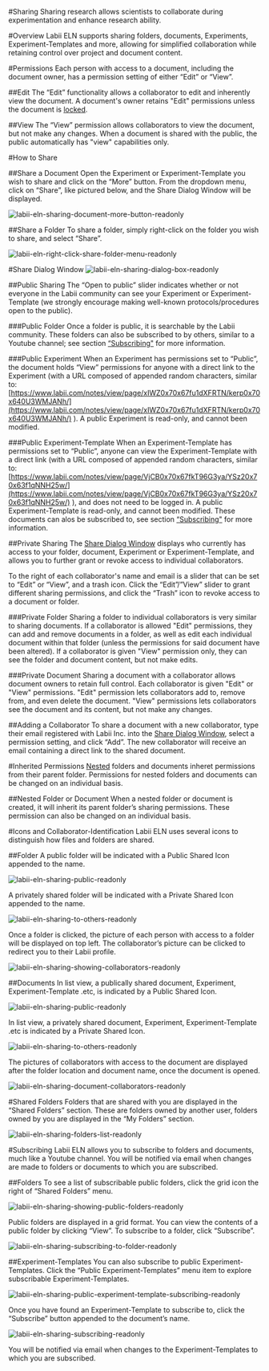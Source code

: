 #Sharing
Sharing research allows scientists to collaborate during experimentation and enhance research ability. 

#Overview
Labii ELN supports sharing folders, documents, Experiments, Experiment-Templates and more, allowing for simplified collaboration while retaining control over project and document content. 

#Permissions
Each person with access to a document, including the document owner, has a permission setting of either “Edit” or “View”. 

##Edit
The “Edit” functionality allows a collaborator to edit and inherently view the document. A document's owner retains "Edit" permissions unless the document is [locked](https://www.labii.com/docs/page/eln_lock.md/). 

##View
The “View” permission allows collaborators to view the document, but not make any changes. When a document is shared with the public, the public automatically has "view" capabilities only. 

#How to Share

##Share a Document
Open the Experiment or Experiment-Template you wish to share and click on the “More” button. From the dropdown menu, click on “Share”, like pictured below, and the Share Dialog Window will be displayed.

![labii-eln-sharing-document-more-button-readonly](https://labiiblog.files.wordpress.com/2016/01/labii-eln-sharing-document-more-button.png)

##Share a Folder
To share a folder, simply right-click on the folder you wish to share, and select “Share”. 

![labii-eln-right-click-share-folder-menu-readonly](https://labiiblog.files.wordpress.com/2016/01/labii-eln-right-click-share-folder-menu.png)

#Share Dialog Window
![labii-eln-sharing-dialog-box-readonly](https://labiiblog.files.wordpress.com/2016/01/labii-eln-sharing-dialog-box.png)

##Public Sharing
The “Open to public” slider indicates whether or not everyone in the Labii community can see your Experiment or Experiment-Template (we strongly encourage making well-known protocols/procedures open to the public).

###Public Folder
Once a folder is public, it is searchable by the Labii community. These folders can also be subscribed to by others, similar to a Youtube channel; see section [“Subscribing"](https://www.labii.com/notes/support/#Subscribing) for more information.

###Public Experiment
When an Experiment has permissions set to “Public”, the document holds “View” permissions for anyone with a direct link to the Experiment (with a URL composed of appended random characters, similar to: [https://www.labii.com/notes/view/page/xIWZ0x70x67fu1dXFRTN/kerp0x70x640U3WMJANh/](https://www.labii.com/notes/view/page/xIWZ0x70x67fu1dXFRTN/kerp0x70x640U3WMJANh/) ). A public Experiment is read-only, and cannot been modified.

###Public Experiment-Template
When an Experiment-Template has permissions set to “Public”, anyone can view the Experiment-Template with a direct link (with a URL composed of appended random characters, similar to: [https://www.labii.com/notes/view/page/VjCB0x70x67fkT96G3ya/YSz20x70x63f1qNNH25w/](https://www.labii.com/notes/view/page/VjCB0x70x67fkT96G3ya/YSz20x70x63f1qNNH25w/) ), and does not need to be logged in. A public Experiment-Template is read-only, and cannot been modified. These documents can alos be subscribed to, see section [“Subscribing"](https://www.labii.com/notes/support/#Subscribing) for more information.

##Private Sharing
The [Share Dialog Window](https://labiiblog.files.wordpress.com/2016/01/labii-eln-sharing-dialog-box.png) displays who currently has access to your folder, document, Experiment or Experiment-Template, and allows you to further grant or revoke access to individual collaborators. 

To the right of each collaborator's name and email is a slider that can be set to “Edit” or “View”, and a trash icon. Click the “Edit”/”View” slider to grant different sharing permissions, and click the “Trash” icon to revoke access to a document or folder. 

###Private Folder
Sharing a folder to individual collaborators is very similar to sharing documents. If a collaborator is allowed "Edit" permissions, they can add and remove documents in a folder, as well as edit each individual document within that folder (unless the permissions for said document have been altered). If a collaborator is given "View" permission only, they can see the folder and document content, but not make edits. 

###Private Document
Sharing a document with a collaborator allows document owners to retain full control. Each collaborator is given "Edit" or "View" permissions. "Edit" permission lets collaborators add to, remove from, and even delete the document. "View" permissions lets collaborators see the document and its content, but not make any changes. 

##Adding a Collaborator
To share a document with a new collaborator, type their email registered with Labii Inc. into the [Share Dialog Window](https://labiiblog.files.wordpress.com/2016/01/labii-eln-sharing-dialog-box.png), select a permission setting, and click “Add”. The new collaborator will receive an email containing a direct link to the shared document.

#Inherited Permissions
[Nested](https://labiiblog.files.wordpress.com/2016/01/labii-eln-sharing-nested-folders.png) folders and documents inheret permissions from their parent folder. Permissions for nested folders and documents can be changed on an individual basis.

##Nested Folder or Document
When a nested folder or document is created, it will inherit its parent folder’s sharing permissions. These permission can also be changed on an individual basis.

#Icons and Collaborator-Identification
Labii ELN uses several icons to distinguish how files and folders are shared.

##Folder
A public folder will be indicated with a Public Shared Icon appended to the name.

![labii-eln-sharing-public-readonly](https://labiiblog.files.wordpress.com/2016/01/labii-eln-sharing-public.png)

A privately shared folder will be indicated with a Private Shared Icon appended to the name.

![labii-eln-sharing-to-others-readonly](https://labiiblog.files.wordpress.com/2016/01/labii-eln-sharing-to-others.png)

Once a folder is clicked, the picture of each person with access to a folder will be displayed on top left.  The collaborator’s picture can be clicked to redirect you to their Labii profile.

![labii-eln-sharing-showing-collaborators-readonly](https://labiiblog.files.wordpress.com/2016/01/labii-eln-sharing-showing-collaborators.png)

##Documents
In list view, a publically shared document, Experiment, Experiment-Template .etc, is indicated by a Public Shared Icon.

![labii-eln-sharing-public-readonly](https://labiiblog.files.wordpress.com/2016/01/labii-eln-sharing-public.png)

In list view, a privately shared document, Experiment, Experiment-Template .etc is indicated by a Private Shared Icon.

![labii-eln-sharing-to-others-readonly](https://labiiblog.files.wordpress.com/2016/01/labii-eln-sharing-to-others.png)

The pictures of collaborators with access to the document are displayed after the folder location and document name, once the document is opened. 

![labii-eln-sharing-document-collaborators-readonly](https://labiiblog.files.wordpress.com/2016/01/labii-eln-sharing-document-collaborators.png)

#Shared Folders
Folders that are shared with you are displayed in the “Shared Folders” section. These are folders owned by another user, folders owned by you are displayed in the “My Folders” section.

![labii-eln-sharing-folders-list-readonly](https://labiiblog.files.wordpress.com/2016/01/labii-eln-sharing-folders-list.png)

#Subscribing
Labii ELN allows you to subscribe to folders and documents, much like a Youtube channel. You will be notified via email when changes are made to folders or documents to which you are subscribed.

##Folders
To see a list of subscribable public folders, click the grid icon the right of “Shared Folders” menu.

![labii-eln-sharing-showing-public-folders-readonly](https://labiiblog.files.wordpress.com/2016/01/labii-eln-sharing-showing-public-folders.png)

Public folders are displayed in a grid format. You can view the contents of a public folder by clicking “View”. To subscribe to a folder, click “Subscribe”. 

![labii-eln-sharing-subscribing-to-folder-readonly](https://labiiblog.files.wordpress.com/2016/01/labii-eln-sharing-subscribing-to-folder.png)

##Experiment-Templates
You can also subscribe to public Experiment-Templates. Click the “Public Experiment-Templates” menu item to explore subscribable Experiment-Templates. 

![labii-eln-sharing-public-experiment-template-subscribing-readonly](https://labiiblog.files.wordpress.com/2016/01/labii-eln-sharing-public-experiment-template-subscribing.png)

Once you have found an Experiment-Template to subscribe to, click the “Subscribe” button appended to the document’s name. 

![labii-eln-sharing-subscribing-readonly](https://labiiblog.files.wordpress.com/2016/01/labii-eln-sharing-subscribing.png)

You will be notified via email when changes to the Experiment-Templates to which you are subscribed.
